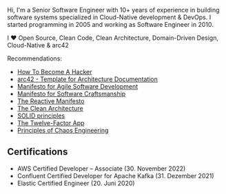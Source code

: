 Hi, I'm a Senior Software Engineer with 10+ years of experience in building software systems specialized in Cloud-Native development & DevOps. I started programming in 2005 and working as Software Engineer in 2010.

I ❤️ Open Source, Clean Code, Clean Architecture, Domain-Driven Design, Cloud-Native & arc42

Recommendations:

- [How To Become A Hacker](http://catb.org/~esr/faqs/hacker-howto.html)
- [arc42 - Template for Architecture Documentation](https://arc42.org/overview)
- [Manifesto for Agile Software Development](https://agilemanifesto.org/)
- [Manifesto for Software Craftsmanship](https://manifesto.softwarecraftsmanship.org/)
- [The Reactive Manifesto](https://www.reactivemanifesto.org/)
- [The Clean Architecture](https://blog.cleancoder.com/uncle-bob/2012/08/13/the-clean-architecture.html)
- [SOLID principles](https://blog.cleancoder.com/uncle-bob/2020/10/18/Solid-Relevance.html)
- [The Twelve-Factor App](https://12factor.net/)
- [Principles of Chaos Engineering](https://principlesofchaos.org/)

## Certifications

- AWS Certified Developer – Associate (30. November 2022)
- Confluent Certified Developer for Apache Kafka (31. Dezember 2021)
- Elastic Certified Engineer (20. Juni 2020)

<!--
**arkadiusjonczek/arkadiusjonczek** is a ✨ _special_ ✨ repository because its `README.md` (this file) appears on your GitHub profile.

Here are some ideas to get you started:

- 🔭 I’m currently working on ...
- 🌱 I’m currently learning ...
- 👯 I’m looking to collaborate on ...
- 🤔 I’m looking for help with ...
- 💬 Ask me about ...
- 📫 How to reach me: ...
- 😄 Pronouns: ...
- ⚡ Fun fact: ...
-->
